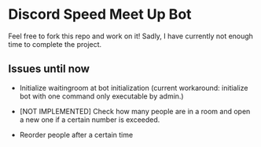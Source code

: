 # Discord Speed Meet Up Bot

Feel free to fork this repo and work on it! Sadly, I have currently not enough time to complete the project.

## Issues until now

- Initialize waitingroom at bot initialization (current workaround: initialize bot with one command only executable by admin.)

- [NOT IMPLEMENTED] Check how many people are in a room and open a new one if a certain number is exceeded.

- Reorder people after a certain time
